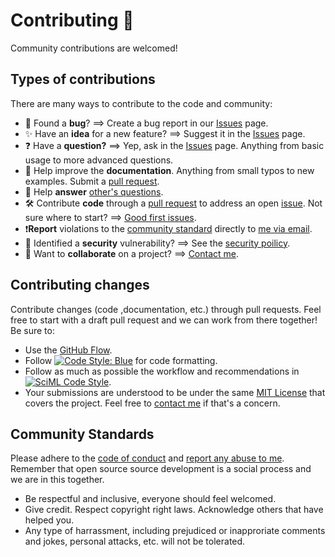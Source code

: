 # Contributing 🎊
Community contributions are welcomed!

## Types of contributions
There are many ways to contribute to the code and community: 
  - 🐛 Found a **bug**? ==> Create a bug report in our [Issues](/issues) page.
  - ✨ Have an **idea** for a new feature? ==> Suggest it in the [Issues](/issues) page.
  - ❓ Have a **question?** ==> Yep, ask in the [Issues](/issues) page. Anything from basic usage to more advanced questions.
  - 📜 Help improve the **documentation**. Anything from small typos to new examples. Submit a [pull request](/pulls).
  - 💬 Help **answer** [other's questions](/issues).
  - 🛠 Contribute **code** through a [pull request](\pulls) to address an open [issue](/issues). Not sure where to start? ==> [Good first issues](/contribute). 
  - ❗**Report** violations to the [community standard](CODE_OF_CONDUCT.md) directly to [me via email](mailto:c.michelen.strofer@gmail.com?subject=[GitHub]%20Community%20Violation). 
  - 🚨 Identified a **security** vulnerability? ==> See the [security poilicy](/security). 
  - 👯 Want to **collaborate** on a project? ==> [Contact me](mailto:c.michelen.strofer@gmail.com).

## Contributing changes 
Contribute changes (code ,documentation, etc.) through pull requests. 
Feel free to start with a draft pull request and we can work from there together! 
Be sure to: 
  - Use the [GitHub Flow](https://docs.github.com/en/get-started/quickstart/github-flow).
  - Follow [![Code Style: Blue](https://img.shields.io/badge/code%20style-blue-4495d1.svg)](https://github.com/invenia/BlueStyle) for code formatting. 
  - Follow as much as possible the workflow and recommendations in [![SciML Code Style](https://img.shields.io/static/v1?label=code%20style&message=SciML&color=9558b2&labelColor=389826)](https://github.com/SciML/SciMLStyle).
  - Your submissions are understood to be under the same [MIT License](LICENSE.md) that covers the project. Feel free to [contact me](mailto:c.michelen.strofer@gmail.com) if that's a concern. 
  
## Community Standards
Please adhere to the [code of conduct](CODE_OF_CONDUCT.md) and [report any abuse to me](mailto:c.michelen.strofer@gmail.com). 
Remember that open source source development is a social process and we are in this together. 
- Be respectful and inclusive, everyone should feel welcomed. 
- Give credit. Respect copyright right laws. Acknowledge others that have helped you. 
- Any type of harrassment, including prejudiced or inapproriate comments and jokes, personal attacks, etc. will not be tolerated. 
